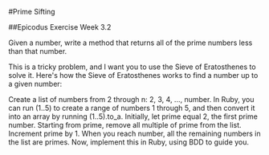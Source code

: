 #Prime Sifting

##Epicodus Exercise Week 3.2

Given a number, write a method that returns all of the prime numbers less than that number.

This is a tricky problem, and I want you to use the Sieve of Eratosthenes to solve it. Here's how the Sieve of Eratosthenes works to find a number up to a given number:

Create a list of numbers from 2 through n: 2, 3, 4, ..., number. In Ruby, you can run (1..5) to create a range of numbers 1 through 5, and then convert it into an array by running (1..5).to_a.
Initially, let prime equal 2, the first prime number.
Starting from prime, remove all multiple of prime from the list.
Increment prime by 1.
When you reach number, all the remaining numbers in the list are primes.
Now, implement this in Ruby, using BDD to guide you.
